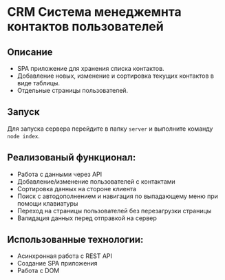 # CRM Система менеджемнта контактов пользователей

## Описание
- SPA приложение для хранения списка контактов.
- Добавление новых, изменение и сортировка текущих контактов в виде таблицы.
- Отдельные страницы пользователей.


## Запуск
Для запуска сервера перейдите в папку `server` и выполните команду `node index`.

## Реализованый функционал:
- Работа с данными через API
- Добавление/изменение пользователей с контактами
- Сортировка данных на стороне клиента
- Поиск с автодополнением и навигация по выпадающему меню при помощи клавиатуры
- Переход на страницы пользователей без перезагрузки страницы
- Валидация данных перед отправкой на сервер

## Использованные технологии:
- Асинхронная работа с REST API
- Создание SPA приложения
- Работа с DOM
